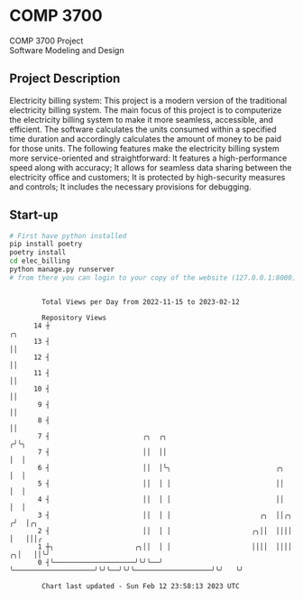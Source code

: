 # COMP 3700
COMP 3700 Project  
Software Modeling and Design
## Project Description
Electricity billing system: This project is a modern version of the traditional electricity billing system. The main focus of this project is to computerize the electricity billing system to make it more seamless, accessible, and efficient. The software calculates the units consumed within a specified time duration and accordingly calculates the amount of money to be paid for those units. The following features make the electricity billing system more service-oriented and straightforward: It features a high-performance speed along with accuracy; It allows for seamless data sharing between the electricity office and customers; It is protected by high-security measures and controls; It includes the necessary provisions for debugging.

## Start-up
```bash
# First have python installed
pip install poetry
poetry install
cd elec_billing
python manage.py runserver
# from there you can login to your copy of the website (127.0.0.1:8000), default creds are admin/admin
```

```

        Total Views per Day from 2022-11-15 to 2023-02-12

        Repository Views
      14 ┼                                                                                   ╭╮
      13 ┤                                                                                   ││
      12 ┤                                                                                   ││
      11 ┤                                                                                   ││
      10 ┤                                                                                   ││
       9 ┤                                                                                   ││
       8 ┤                                                                                   ││
       7 ┤                       ╭╮  ╭╮                                                     ╭╯╰╮
       7 ┤                       ││  ││                                                     │  │
       6 ┤                       ││  │╰╮                          ╭╮                        │  │
       5 ┤                       ││  │ │                          ││                        │  │
       4 ┤                       ││  │ │                          ││                        │  │
       3 ┤                       ││  │ │                      ╭╮  ││╭╮                     ╭╯  │╭╮
       2 ┤                       ││  │ │                    ╭╮││  ││││                     │   │││╭
       1 ┼╮                    ╭╮││  │ │                    ││││  ││││                   ╭╮│   ││╰╯
       0 ┤╰────────────────────╯╰╯╰──╯ ╰────────────────────╯╰╯╰──╯╰╯╰───────────────────╯╰╯   ╰╯

        Chart last updated - Sun Feb 12 23:58:13 2023 UTC
        
```
